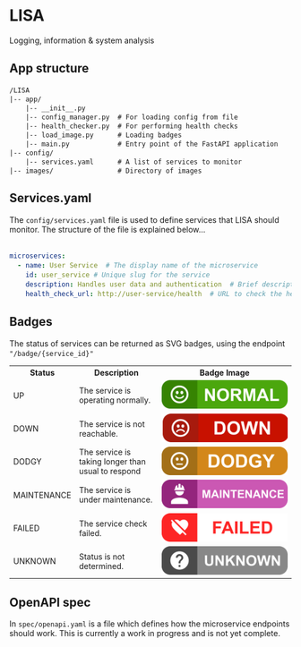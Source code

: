 # LISA

Logging, information & system analysis

## App structure
```
/LISA
|-- app/
    |-- __init__.py
    |-- config_manager.py  # For loading config from file
    |-- health_checker.py  # For performing health checks
    |-- load_image.py      # Loading badges
    |-- main.py            # Entry point of the FastAPI application
|-- config/
    |-- services.yaml      # A list of services to monitor
|-- images/                # Directory of images
```

## Services.yaml

The `config/services.yaml` file is used to define services that LISA should monitor. The structure of the file is explained below...

```yaml

microservices:
  - name: User Service  # The display name of the microservice
    id: user_service # Unique slug for the service
    description: Handles user data and authentication  # Brief description of the service
    health_check_url: http://user-service/health  # URL to check the health of the service
```

## Badges

The status of services can be returned as SVG badges, using the endpoint `"/badge/{service_id}"`

<table style="width:100%;">
    <tr>
        <th>Status</th>
        <th>Description</th>
        <th>Badge Image</th>
    </tr>
    <tr>
        <td>UP</td>
        <td>The service is operating normally.</td>
        <td><img src="/images/up.svg" alt="UP Badge"></td>
    </tr>
    <tr>
        <td>DOWN</td>
        <td>The service is not reachable.</td>
        <td><img src="/images/down.svg" alt="DOWN Badge"></td>
    </tr>
    <tr>
        <td>DODGY</td>
        <td>The service is taking longer than usual to respond</td>
        <td><img src="/images/maybe.svg" alt="DODGY Badge"></td>
    </tr>
    <tr>
        <td>MAINTENANCE</td>
        <td>The service is under maintenance.</td>
        <td><img src="/images/maintenance.svg" alt="Maintenance Badge"></td>
    </tr>
    <tr>
        <td>FAILED</td>
        <td>The service check failed.</td>
        <td><img src="/images/failed.svg" alt="Failed Badge"></td>
    </tr>
    <tr>
        <td>UNKNOWN</td>
        <td>Status is not determined.</td>
        <td><img src="/images/unknown.svg" alt="Unknown Badge"></td>
    </tr>
</table>

## OpenAPI spec

In `spec/openapi.yaml` is a file which defines how the microservice endpoints should work. This is currently a work in progress and is not yet complete.